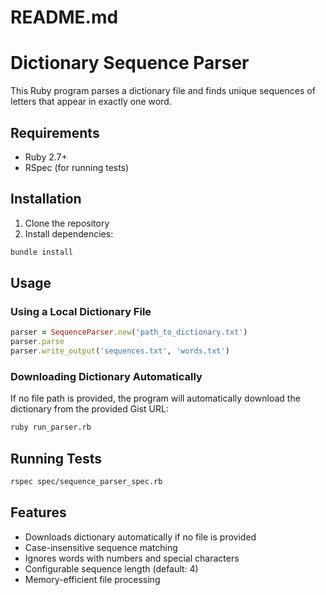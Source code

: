 # README.md

# Dictionary Sequence Parser

This Ruby program parses a dictionary file and finds unique sequences of letters that appear in exactly one word.

## Requirements

- Ruby 2.7+
- RSpec (for running tests)

## Installation

1. Clone the repository
2. Install dependencies:
```bash
bundle install
```

## Usage

### Using a Local Dictionary File
```ruby
parser = SequenceParser.new('path_to_dictionary.txt')
parser.parse
parser.write_output('sequences.txt', 'words.txt')
```

### Downloading Dictionary Automatically
If no file path is provided, the program will automatically download the dictionary from the provided Gist URL:
```bash
ruby run_parser.rb
```

## Running Tests

```bash
rspec spec/sequence_parser_spec.rb
```

## Features

- Downloads dictionary automatically if no file is provided
- Case-insensitive sequence matching
- Ignores words with numbers and special characters
- Configurable sequence length (default: 4)
- Memory-efficient file processing
